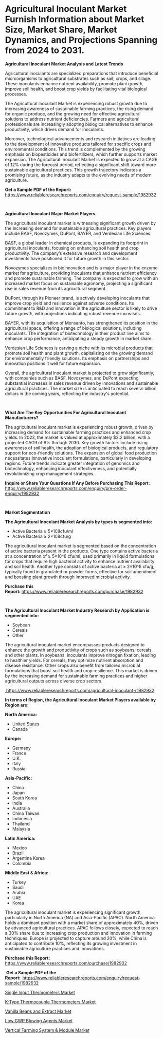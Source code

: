 <p><h1>Agricultural Inoculant Market Furnish Information about Market Size, Market Share, Market Dynamics, and Projections Spanning from 2024 to 2031.</h1></p><p><strong>Agricultural Inoculant Market Analysis and Latest Trends</strong></p>
<p><p>Agricultural inoculants are specialized preparations that introduce beneficial microorganisms to agricultural substrates such as soil, crops, and silage. These inoculants enhance nutrient availability, promote plant growth, improve soil health, and boost crop yields by facilitating vital biological processes.</p><p>The Agricultural Inoculant Market is experiencing robust growth due to increasing awareness of sustainable farming practices, the rising demand for organic produce, and the growing need for effective agricultural solutions to address nutrient deficiencies. Farmers and agricultural professionals are increasingly adopting biological alternatives to enhance productivity, which drives demand for inoculants. </p><p>Moreover, technological advancements and research initiatives are leading to the development of innovative products tailored for specific crops and environmental conditions. This trend is complemented by the growing emphasis on biopesticides and biofertilizers, which further supports market expansion. The Agricultural Inoculant Market is expected to grow at a CAGR of 12% during the forecast period, reflecting a significant shift toward more sustainable agricultural practices. This growth trajectory indicates a promising future, as the industry adapts to the evolving needs of modern agriculture.</p></p>
<p><strong>Get a Sample PDF of the Report:&nbsp;</strong> <a href="https://www.reliableresearchreports.com/enquiry/request-sample/1982932?utm_campaign=13&utm_medium=2&utm_source=Github&utm_content=ia&utm_term=01112024&utm_id=agricultural-inoculant">https://www.reliableresearchreports.com/enquiry/request-sample/1982932</a></p>
<p>&nbsp;</p>
<p><strong>Agricultural Inoculant Major Market Players</strong></p>
<p><p>The agricultural inoculant market is witnessing significant growth driven by the increasing demand for sustainable agricultural practices. Key players include BASF, Novozymes, DuPont, BAYER, and Verdesian Life Sciences.</p><p>BASF, a global leader in chemical products, is expanding its footprint in agricultural inoculants, focusing on enhancing soil health and crop productivity. The company’s extensive research and development investments have positioned it for future growth in this sector.</p><p>Novozymes specializes in bioinnovation and is a major player in the enzyme market for agriculture, providing inoculants that enhance nutrient efficiency and promote sustainable farming. The company is expected to grow with an increased market focus on sustainable agronomy, projecting a significant rise in sales revenue from its agricultural segment.</p><p>DuPont, through its Pioneer brand, is actively developing inoculants that improve crop yield and resilience against adverse conditions. Its commitment to R&D and innovation in the agriculture sector is likely to drive future growth, with projections indicating robust revenue increases.</p><p>BAYER, with its acquisition of Monsanto, has strengthened its position in the agricultural space, offering a range of biological solutions, including inoculants. The integration of biotechnology in their product line aims to enhance crop performance, anticipating a steady growth in market share.</p><p>Verdesian Life Sciences is carving a niche with its microbial products that promote soil health and plant growth, capitalizing on the growing demand for environmentally friendly solutions. Its emphasis on partnerships and innovation positions it well for future expansion.</p><p>Overall, the agricultural inoculant market is projected to grow significantly, with companies such as BASF, Novozymes, and DuPont expecting substantial increases in sales revenue driven by innovations and sustainable agricultural practices. The market size is anticipated to reach several billion dollars in the coming years, reflecting the industry's potential.</p></p>
<p>&nbsp;</p>
<p><strong>What Are The Key Opportunities For Agricultural Inoculant Manufacturers?</strong></p>
<p><p>The agricultural inoculant market is experiencing robust growth, driven by increasing demand for sustainable farming practices and enhanced crop yields. In 2023, the market is valued at approximately $2.2 billion, with a projected CAGR of 8% through 2030. Key growth factors include rising awareness of soil health, the adoption of biological products, and regulatory support for eco-friendly solutions. The expansion of global food production necessitates innovative inoculant formulations, particularly in developing regions. Future trends indicate greater integration of genomics and biotechnology, enhancing inoculant effectiveness, and potentially revolutionizing crop management strategies.</p></p>
<p><strong>Inquire or Share Your Questions If Any Before Purchasing This Report:</strong> <a href="https://www.reliableresearchreports.com/enquiry/pre-order-enquiry/1982932?utm_campaign=13&utm_medium=2&utm_source=Github&utm_content=ia&utm_term=01112024&utm_id=agricultural-inoculant">https://www.reliableresearchreports.com/enquiry/pre-order-enquiry/1982932</a></p>
<p>&nbsp;</p>
<p><strong>Market Segmentation</strong></p>
<p><strong>The Agricultural Inoculant Market Analysis by types is segmented into:</strong></p>
<p><ul><li>Active Bacteria ≥ 5×108cfu/ml</li><li>Active Bacteria ≥ 2×108cfu/g</li></ul></p>
<p><p>The agricultural inoculant market is segmented based on the concentration of active bacteria present in the products. One type contains active bacteria at a concentration of ≥ 5×10^8 cfu/ml, used primarily in liquid formulations for crops that require high bacterial activity to enhance nutrient availability and soil health. Another type consists of active bacteria at ≥ 2×10^8 cfu/g, typically found in granulated or powder forms, effective for soil amendment and boosting plant growth through improved microbial activity.</p></p>
<p><strong>Purchase this Report:&nbsp;</strong><a href="https://www.reliableresearchreports.com/purchase/1982932?utm_campaign=13&utm_medium=2&utm_source=Github&utm_content=ia&utm_term=01112024&utm_id=agricultural-inoculant">https://www.reliableresearchreports.com/purchase/1982932</a></p>
<p>&nbsp;</p>
<p><strong>The Agricultural Inoculant Market Industry Research by Application is segmented into:</strong></p>
<p><ul><li>Soybean</li><li>Cereals</li><li>Other</li></ul></p>
<p><p>The agricultural inoculant market encompasses products designed to enhance the growth and productivity of crops such as soybeans, cereals, and other plants. In soybeans, inoculants improve nitrogen fixation, leading to healthier yields. For cereals, they optimize nutrient absorption and disease resistance. Other crops also benefit from tailored microbial formulations that boost soil health and crop resilience. This market is driven by the increasing demand for sustainable farming practices and higher agricultural outputs across diverse crop sectors.</p></p>
<p><a href="https://www.reliableresearchreports.com/agricultural-inoculant-r1982932?utm_campaign=13&utm_medium=2&utm_source=Github&utm_content=ia&utm_term=01112024&utm_id=agricultural-inoculant">&nbsp;https://www.reliableresearchreports.com/agricultural-inoculant-r1982932</a></p>
<p><strong>In terms of Region, the Agricultural Inoculant Market Players available by Region are:</strong></p>
<p>
    <p> <strong> North America: </strong>
        <ul>
            <li>United States</li>
            <li>Canada</li>
        </ul>
        </p> 
    <p> <strong> Europe: </strong>
        <ul>
            <li>Germany</li>
            <li>France</li>
            <li>U.K.</li>
            <li>Italy</li>
            <li>Russia</li>
        </ul>
        </p> 
    <p> <strong> Asia-Pacific: </strong>
        <ul>
            <li>China</li>
            <li>Japan</li>
            <li>South Korea</li>
            <li>India</li>
            <li>Australia</li>
            <li>China Taiwan</li>
            <li>Indonesia</li>
            <li>Thailand</li>
            <li>Malaysia</li>
        </ul>
        </p> 
    <p> <strong> Latin America: </strong>
        <ul>
            <li>Mexico</li>
            <li>Brazil</li>
            <li>Argentina Korea</li>
            <li>Colombia</li>
        </ul>
        </p> 
    <p> <strong> Middle East & Africa: </strong>
        <ul>
            <li>Turkey</li>
            <li>Saudi</li>
            <li>Arabia</li>
            <li>UAE</li>
            <li>Korea</li>
        </ul>
    </p>
    </p>
<p><p>The agricultural inoculant market is experiencing significant growth, particularly in North America (NA) and Asia-Pacific (APAC). North America holds a dominant position with a market share of approximately 40%, driven by advanced agricultural practices. APAC follows closely, expected to reach a 30% share due to increasing crop production and innovation in farming techniques. Europe is projected to capture around 20%, while China is anticipated to contribute 10%, reflecting its growing investment in sustainable agriculture practices and innovations.</p></p>
<p><strong>Purchase this Report: </strong><a href="https://www.reliableresearchreports.com/purchase/1982932?utm_campaign=13&utm_medium=2&utm_source=Github&utm_content=ia&utm_term=01112024&utm_id=agricultural-inoculant">https://www.reliableresearchreports.com/purchase/1982932</a></p>
<p>&nbsp;<strong>Get a Sample PDF of the Report:&nbsp;&nbsp;</strong><a href="https://www.reliableresearchreports.com/enquiry/request-sample/1982932?utm_campaign=13&utm_medium=2&utm_source=Github&utm_content=ia&utm_term=01112024&utm_id=agricultural-inoculant">https://www.reliableresearchreports.com/enquiry/request-sample/1982932</a></p>
<p><strong></strong></p>
<p><p><a href="https://issuu.com/reportprime-2/docs/single-input-thermometers-market-si_13b6ca4d35e259?utm_campaign=13&utm_medium=2&utm_source=Github&utm_content=ia&utm_term=01112024&utm_id=agricultural-inoculant">Single Input Thermometers Market</a></p><p><a href="https://issuu.com/reportprime-2/docs/k-type-thermocouple-thermometers-ma_4d7b071cc739e1?utm_campaign=13&utm_medium=2&utm_source=Github&utm_content=ia&utm_term=01112024&utm_id=agricultural-inoculant">K-Type Thermocouple Thermometers Market</a></p><p><a href="https://github.com/pinesamshigoz/Market-Research-Report-List-1/blob/main/vanilla-beans-and-extract-market.md?utm_campaign=13&utm_medium=2&utm_source=Github&utm_content=ia&utm_term=01112024&utm_id=agricultural-inoculant">Vanilla Beans and Extract Market</a></p><p><a href="https://www.linkedin.com/pulse/low-gwp-blowing-agents-market-overview-forecast-2024-2031-a2pqc?utm_campaign=13&utm_medium=2&utm_source=Github&utm_content=ia&utm_term=01112024&utm_id=agricultural-inoculant">Low GWP Blowing Agents Market</a></p><p><a href="https://github.com/roydonhol47/Market-Research-Report-List-1/blob/main/vertical-farming-system-module-market.md?utm_campaign=13&utm_medium=2&utm_source=Github&utm_content=ia&utm_term=01112024&utm_id=agricultural-inoculant">Vertical Farming System & Module Market</a></p></p>